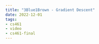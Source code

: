 ```yaml
---
title: "3Blue1Brown - Gradient Descent"
date: 2022-12-01
tags:
- cs461
- video
- cs461-final
---
```

